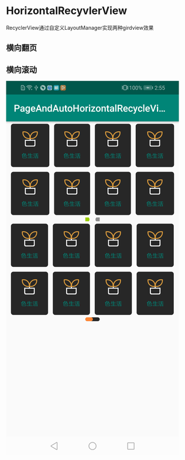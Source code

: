 # HorizontalRecyvlerView
RecyclerView通过自定义LayoutManager实现两种girdview效果

## 横向翻页
## 横向滚动
![image](https://github.com/baiaihan/HorizontalRecyvlerView/blob/master/image/device-2020-09-18-145520.png)
